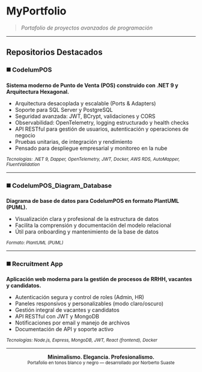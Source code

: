 # MyPortfolio

> _Portafolio de proyectos avanzados de programación_

---

## Repositorios Destacados

### ◼️ CodelumPOS

**Sistema moderno de Punto de Venta (POS) construido con .NET 9 y Arquitectura Hexagonal.**

- Arquitectura desacoplada y escalable (Ports & Adapters)
- Soporte para SQL Server y PostgreSQL
- Seguridad avanzada: JWT, BCrypt, validaciones y CORS
- Observabilidad: OpenTelemetry, logging estructurado y health checks
- API RESTful para gestión de usuarios, autenticación y operaciones de negocio
- Pruebas unitarias, de integración y rendimiento
- Pensado para despliegue empresarial y monitoreo en la nube

<sub>_Tecnologías: .NET 9, Dapper, OpenTelemetry, JWT, Docker, AWS RDS, AutoMapper, FluentValidation_</sub>

---

### ◼️ CodelumPOS_Diagram_Database

**Diagrama de base de datos para CodelumPOS en formato PlantUML (PUML).**

- Visualización clara y profesional de la estructura de datos
- Facilita la comprensión y documentación del modelo relacional
- Útil para onboarding y mantenimiento de la base de datos

<sub>_Formato: PlantUML (PUML)_</sub>

---

### ◼️ Recruitment App

**Aplicación web moderna para la gestión de procesos de RRHH, vacantes y candidatos.**

- Autenticación segura y control de roles (Admin, HR)
- Paneles responsivos y personalizables (modo claro/oscuro)
- Gestión integral de vacantes y candidatos
- API RESTful con JWT y MongoDB
- Notificaciones por email y manejo de archivos
- Documentación de API y soporte activo

<sub>_Tecnologías: Node.js, Express, MongoDB, JWT, React (frontend), Docker_</sub>

---

<div align="center">
  <b>Minimalismo. Elegancia. Profesionalismo.</b>
  <br/>
  <sub>Portafolio en tonos blanco y negro — desarrollado por Norberto Suaste</sub>
</div>

